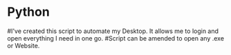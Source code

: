 # Python

#I've created this script to automate my Desktop. It allows me to login and open everything I need in one go. 
#Script can be amended to open any .exe or Website. 
